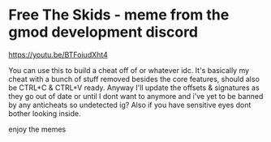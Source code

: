 # Free The Skids - meme from the gmod development discord

https://youtu.be/BTFoiudXht4  
  
You can use this to build a cheat off of or whatever idc.  It's basically my cheat with a bunch of stuff removed besides the core features, should also be CTRL+C & CTRL+V ready. Anyway I'll update the offsets & signatures as they go out of date or until I dont want to anymore and i've yet to be banned by any anticheats so undetected ig? Also if you have sensitive eyes dont bother looking inside.
  
    
      
 enjoy the memes
